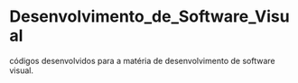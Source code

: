 # Desenvolvimento_de_Software_Visual
 códigos desenvolvidos para a matéria de desenvolvimento de software visual.
